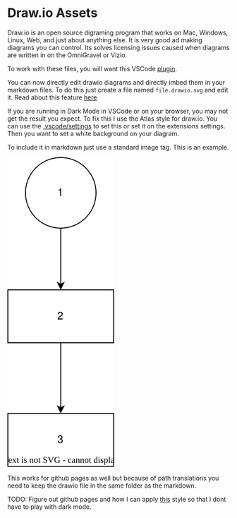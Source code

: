 # Draw.io Assets

Draw.io is an open source digraming program that works on Mac, Windows, Linux, Web, and just about anything else.  It is very good ad making diagrams you can control.  Its solves licensing issues caused when diagrams are written in on the OmniGravel or Vizio.

To work with these files, you will want this VSCode [plugin](https://marketplace.visualstudio.com/items?itemName=hediet.vscode-drawio).

You can now directly edit drawio diagrams and directly imbed them in your markdown files.  To do this just create a file named `file.drawio.svg` and edit it.  Read about this feature [here](https://www.diagrams.net/blog/embed-diagrams-vscode)

If you are running in Dark Mode in VSCode or on your browser, you may not get the result you expect.
To fix this I use the Atlas style for draw.io.  You can use the [.vscode/settings](../.vscode/settings.json) to set this or set it on the extensions settings.  Then you want to set a white background on your diagram.

To include it in markdown just use a standard image tag.  This is an example.

![The example diagram as svg](./examplesvg.drawio.svg)

This works for github pages as well but because of path translations you need to keep the drawio file in the same folder as the markdown.

TODO: Figure out github pages and how I can apply [this](https://github.com/jgraph/drawio-github) style so that I dont have to play with dark mode.
